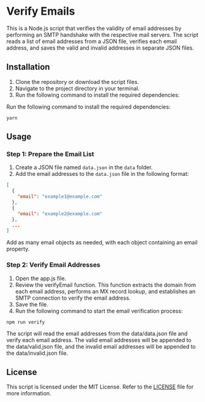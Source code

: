 # Verify Emails

This is a Node.js script that verifies the validity of email addresses by performing an SMTP handshake with the respective mail servers. The script reads a list of email addresses from a JSON file, verifies each email address, and saves the valid and invalid addresses in separate JSON files.

## Installation

1. Clone the repository or download the script files.
2. Navigate to the project directory in your terminal.
3. Run the following command to install the required dependencies:

Run the following command to install the required dependencies:

```
yarn
```

## Usage

### Step 1: Prepare the Email List

1. Create a JSON file named `data.json` in the `data` folder.
2. Add the email addresses to the `data.json` file in the following format:

```json
[
  {
    "email": "example1@example.com"
  },
  {
    "email": "example2@example.com"
  },
  ...
]
```
Add as many email objects as needed, with each object containing an email property.

### Step 2: Verify Email Addresses
1. Open the app.js file.
2. Review the verifyEmail function. This function extracts the domain from each email address, performs an MX record lookup, and establishes an SMTP connection to verify the email address.
3. Save the file.
4. Run the following command to start the email verification process:
```
npm run verify
```
The script will read the email addresses from the data/data.json file and verify each email address. The valid email addresses will be appended to the data/valid.json file, and the invalid email addresses will be appended to the data/invalid.json file.

## License

This script is licensed under the MIT License. Refer to the [LICENSE](LICENSE) file for more information.

